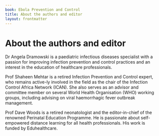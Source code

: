 ```yaml
---
book: Ebola Prevention and Control
title: About the authors and editor
layout: frontmatter
---
```


# About the authors and editor

Dr Angela Dramowski is a paediatric infectious diseases specialist with a passion for improving infection prevention and control practices and an interest in the education of healthcare professionals.

Prof Shaheen Mehtar is a retired Infection Prevention and Control expert, who remains active-ly involved in the field as the chair of the Infection Control Africa Network (ICAN). She also serves as an advisor and committee member on several World Health Organisation (WHO) working groups, including advising on viral haemorrhagic fever outbreak management.

Prof Dave Woods is a retired neonatologist and the editor-in-chief of the renowned Perinatal Education Programme. He is passionate about self-empowered distance learning for all health professionals. His work is funded by Eduhealthcare.
